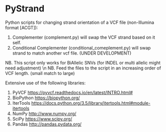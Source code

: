 # PyStrand
Python scripts for changing strand orientation of a VCF file (non-Illumina format [ACGT]):
1. Complementer (complement.py) will swap the VCF strand based on it self.
2. Conditional Complementer (conditional_comeplement.py) will swap strand to match another vcf file. (UNDER DEVELOPMENT)

NB. This script only works for BiAllelic SNVs (for INDEL or multi allelic might need adjustment) \n
NB. Feed the files to the script in an increasing order of VCF length. (small match to large)



Extensive use of the following libraries: 

1. PyVCF https://pyvcf.readthedocs.io/en/latest/INTRO.html#
2. BioPython https://biopython.org/
3. IterTools https://docs.python.org/3.5/library/itertools.html#module-itertools
4. NumPy http://www.numpy.org/
5. SciPy https://www.scipy.org/
6. Pandas http://pandas.pydata.org/



